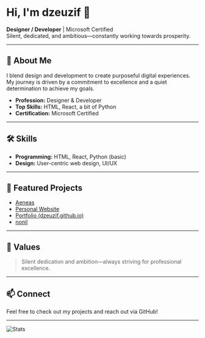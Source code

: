 # Hi, I'm dzeuzif 👋

**Designer / Developer** | Microsoft Certified  
Silent, dedicated, and ambitious—constantly working towards prosperity.

---

## 🚀 About Me

I blend design and development to create purposeful digital experiences. My journey is driven by a commitment to excellence and a quiet determination to achieve my goals.

- **Profession:** Designer & Developer
- **Top Skills:** HTML, React, a bit of Python
- **Certification:** Microsoft Certified

---

## 🛠️ Skills

- **Programming:** HTML, React, Python (basic)
- **Design:** User-centric web design, UI/UX

---

## 🌟 Featured Projects

- [Aeneas](https://github.com/dzeuzif/Aeneas)  
- [Personal Website](https://github.com/dzeuzif/website)  
- [Portfolio (dzeuzif.github.io)](https://github.com/dzeuzif/dzeuzif.github.io)  
- [nonil](https://github.com/dzeuzif/nonil)

---

## 🎯 Values

> Silent dedication and ambition—always striving for professional excellence.

---

## 📫 Connect

Feel free to check out my projects and reach out via GitHub!

---

![Stats](https://github-readme-stats.vercel.app/api?username=dzeuzif&show_icons=true&theme=radical)
